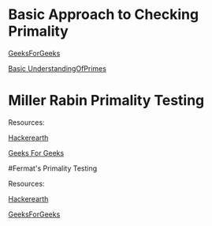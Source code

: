 # Basic Approach to Checking Primality

[GeeksForGeeks](https://www.geeksforgeeks.org/primality-test-set-1-introduction-and-school-method/?ref=lbp)

[Basic UnderstandingOfPrimes](https://github.com/mirzaazwad/Competitive-Programming/tree/main/Category-Wise%20Problems/Math/PrimeNumbersAndSieveOfEratosthenesis)

# Miller Rabin Primality Testing

Resources:

[Hackerearth](https://www.hackerearth.com/practice/math/number-theory/primality-tests/tutorial/)

[Geeks For Geeks](https://www.geeksforgeeks.org/primality-test-set-3-miller-rabin/)

#Fermat's Primality Testing

Resources:

[Hackerearth](https://www.hackerearth.com/practice/math/number-theory/primality-tests/tutorial/)

[GeeksForGeeks](https://www.geeksforgeeks.org/primality-test-set-2-fermet-method/?ref=lbp)
